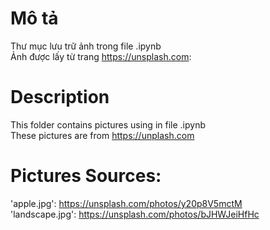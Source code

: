 # Mô tả
Thư mục lưu trữ ảnh trong file .ipynb <br/>
Ảnh được lấy từ trang https://unsplash.com: <br/>
# Description
This folder contains pictures using in file .ipynb <br/>
These pictures are from https://unplash.com<br/>
# Pictures Sources:
'apple.jpg': https://unsplash.com/photos/y20p8V5mctM <br/>
'landscape.jpg': https://unsplash.com/photos/bJHWJeiHfHc <br/>
